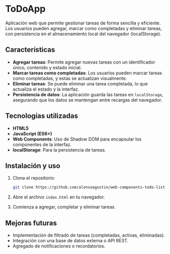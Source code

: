 # ToDoApp

Aplicación web que permite gestionar tareas de forma sencilla y eficiente. Los usuarios pueden agregar, marcar como completadas y eliminar tareas, con persistencia en el almacenamiento local del navegador (localStorage).

## Características

- **Agregar tareas**: Permite agregar nuevas tareas con un identificador único, contenido y estado inicial.
- **Marcar tareas como completadas**: Los usuarios pueden marcar tareas como completadas, y estas se actualizan visualmente.
- **Eliminar tareas**: Se puede eliminar una tarea completada, lo que actualiza el estado y la interfaz.
- **Persistencia de datos**: La aplicación guarda las tareas en `localStorage`, asegurando que los datos se mantengan entre recargas del navegador.

## Tecnologías utilizadas

- **HTML5**
- **JavaScript (ES6+)**
- **Web Components**: Uso de Shadow DOM para encapsular los componentes de la interfaz.
- **localStorage**: Para la persistencia de tareas.

## Instalación y uso

1. Clona el repositorio:

   ```bash
   git clone https://github.com/alonsoagustin/web-components-todo-list.git
   ```

2. Abre el archivo `index.html` en tu navegador.

3. Comienza a agregar, completar y eliminar tareas.

## Mejoras futuras

- Implementación de filtrado de tareas (completadas, activas, eliminadas).
- Integración con una base de datos externa o API REST.
- Agregado de notificaciones o recordatorios.
